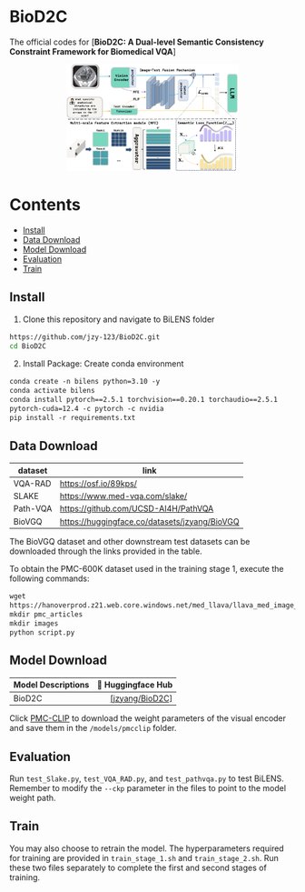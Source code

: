 # BioD2C
The official codes for [**BioD2C: A Dual-level Semantic Consistency Constraint Framework for Biomedical VQA**]
<p align="center">
 <img src="pipeline1.png" alt="pipeline of BiLENS" style="width: 60%;">
</p>

# Contents

- [Install](#install)
- [Data Download](#data-download)
- [Model Download](#model-download)
- [Evaluation](#evaluation)
- [Train](#archive)

## Install
1. Clone this repository and navigate to BiLENS folder
```bash
https://github.com/jzy-123/BioD2C.git
cd BioD2C
```
2. Install Package: Create conda environment
```Shell
conda create -n bilens python=3.10 -y
conda activate bilens
conda install pytorch==2.5.1 torchvision==0.20.1 torchaudio==2.5.1 pytorch-cuda=12.4 -c pytorch -c nvidia
pip install -r requirements.txt
```
## Data Download
| dataset         | link                                              |
|-----------------|---------------------------------------------------|
| VQA-RAD     | https://osf.io/89kps/                           |
| SLAKE | https://www.med-vqa.com/slake/                  |
| Path-VQA | https://github.com/UCSD-AI4H/PathVQA |
| BioVGQ | https://huggingface.co/datasets/jzyang/BioVGQ |

The BioVGQ dataset and other downstream test datasets can be downloaded through the links provided in the table.

To obtain the PMC-600K dataset used in the training stage 1, execute the following commands:
```Shell
wget https://hanoverprod.z21.web.core.windows.net/med_llava/llava_med_image_urls.jsonl
mkdir pmc_articles
mkdir images
python script.py
```

## Model Download

 Model Descriptions | 🤗 Huggingface Hub | 
| --- | ---: |
| BioD2C | [[jzyang/BioD2C]](https://huggingface.co/jzyang/BioD2C) |

Click [PMC-CLIP](https://github.com/WeixiongLin/PMC-CLIP) to download the weight parameters of the visual encoder and save them in the ```/models/pmcclip``` folder.

## Evaluation
 Run ```test_Slake.py```, ```test_VQA_RAD.py```, and ```test_pathvqa.py``` to test BiLENS. Remember to modify the ```--ckp``` parameter in the files to point to the model weight path.

## Train
 You may also choose to retrain the model. The hyperparameters required for training are provided in ```train_stage_1.sh``` and ```train_stage_2.sh```. Run these two files separately to complete the first and second stages of training.
